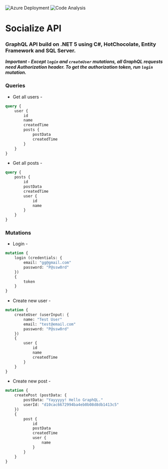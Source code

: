 ![Azure Deployment](https://github.com/gauravgupta98/socialize-api/workflows/Azure%20Deployment/badge.svg?branch=master)
![Code Analysis](https://github.com/gauravgupta98/socialize-api/workflows/Code%20Analysis/badge.svg?branch=master)

# Socialize API

### GraphQL API build on .NET 5 using C#, HotChocolate, Entity Framework and SQL Server.

***Important - Except `login` and `createUser` mutations, all GraphQL requests need Authorization header. To get the authorization token, run `login` mutation.***

### Queries
* Get all users -
```graphql
query {
    user {
        id
        name
        createdTime
        posts {
            postData
            createdTime
        }
    }
}
```
* Get all posts -
```graphql
query {
    posts {
        id
        postData
        createdTime
        user {
            id
            name
        }
    }
}
```

### Mutations
* Login -
```graphql
mutation {
    login (credentials: {
        email: "gg@gmail.com"
        password: "P@ssw0rd"
    })
    {
        token
    }
}
```
* Create new user -
```graphql
mutation {
    createUser (userInput: {
        name: "Test User"
        email: "test@email.com"
        password: "P@ssw0rd"
    })
    {
        user {
            id
            name
            createdTime
        }
    }
}
```
* Create new post -
```graphql
mutation {
    createPost (postData: {
        postData: "Yayyyyy! Hello GraphQL."
        userId: "d10cac6672994ba4eb0b08d8db1413c5"
    })
    {
        post {
            id
            postData
            createdTime
            user {
                name
            }
        }
    }
}
```
